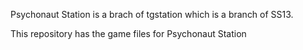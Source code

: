 Psychonaut Station is a brach of tgstation which is a branch of SS13.

This repository has the game files for Psychonaut Station

